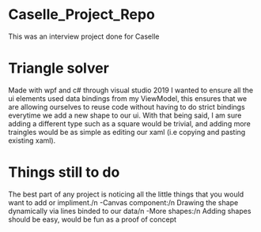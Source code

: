 # Caselle_Project_Repo
This was an interview project done for Caselle

# Triangle solver #
Made with wpf and c# through visual studio 2019
I wanted to ensure all the ui elements used data bindings
from my ViewModel, this ensures that we are allowing
ourselves to reuse code without having to do strict 
bindings everytime we add a new shape to our ui.
With that being said, I am sure adding a different
type such as a square would be trivial, and adding
more traingles would be as simple as editing our xaml
(i.e copying and pasting existing xaml).

# Things still to do # 
The best part of any project is noticing all the little
things that you would want to add or impliment./n
-Canvas component:/n
Drawing the shape dynamically via lines binded to our data/n
-More shapes:/n
Adding shapes should be easy, would be fun as a proof of concept
